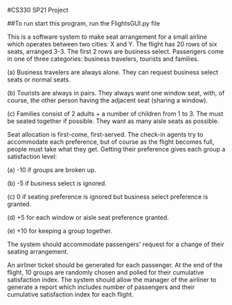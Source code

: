 #CS330 SP21 Project

##To run start this program, run the FlightsGUI.py file

This is a software system to make seat
arrangement for a small airline which operates between two cities: X and Y. 
The flight has 20 rows of six seats, arranged 3-3. The first 2 rows are business select.
Passengers come in one of three categories: business travelers, tourists and families.

(a) Business travelers are always alone. They can request business select seats or normal seats.

(b) Tourists are always in pairs. They always want one window seat, with, of course, the other person having the adjacent seat (sharing a window).

(c) Families consist of 2 adults + a number of children from 1 to 3. The must be seated together if possible. They want as many aisle seats as possible. 

Seat allocation is first-come, first-served. The check-in agents try to accommodate each preference, but of
course as the flight becomes full, people must take what they get. Getting their preference gives each group
a satisfaction level:

(a) -10 if groups are broken up.

(b) -5 if business select is ignored.

(c) 0 if seating preference is ignored but business select preference is granted.

(d) +5 for each window or aisle seat preference granted.

(e) +10 for keeping a group together.

The system should accommodate passengers' request for a change of their seating arrangement.

An airliner ticket should be generated for each passenger. At the end of the flight, 10 groups are randomly
chosen and polled for their cumulative satisfaction index. The system should allow the manager of the airliner
to generate a report which includes number of passengers and their cumulative satisfaction index for each flight.